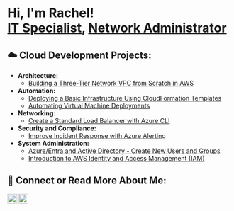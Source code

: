 <h1>Hi, I'm Rachel! <br/><a href="https://github.com/recloudday">IT Specialist</a>, <a href="https://www.linkedin.com/in/reday4/">Network Administrator</a>

<h2>☁️ Cloud Development Projects:</h2>

- <b>Architecture: </b>
  - [Building a Three-Tier Network VPC from Scratch in AWS](https://github.com/recloudday/awsvpc)
- <b>Automation: </b>
  - [Deploying a Basic Infrastructure Using CloudFormation Templates](https://github.com/recloudday/awsauto)
  - [Automating Virtual Machine Deployments](https://github.com/recloudday/azurearm)
- <b>Networking: </b>
  - [Create a Standard Load Balancer with Azure CLI](https://github.com/recloudday/azureloadbal)
- <b>Security and Compliance: </b>
  - [Improve Incident Response with Azure Alerting](https://github.com/recloudday/azalert)
- <b>System Administration: </b>
  - [Azure/Entra and Active Directory - Create New Users and Groups](https://github.com/recloudday/azureaad)
  - [Introduction to AWS Identity and Access Management (IAM)](https://github.com/recloudday/awsiam)

<h2>🛜 Connect or Read More About Me:</h2>

[<img align="left" alt="reday4 | LinkedIn" width="22px" src="https://cdn.jsdelivr.net/npm/simple-icons@v3/icons/linkedin.svg" />][linkedin]
[<img align="left" alt="DCCC | Instagram" width="22px" src="https://cdn.jsdelivr.net/npm/simple-icons@v3/icons/instagram.svg" />][instagram]

[instagram]: https://www.instagram.com/p/C4BleLzs4rH/
[linkedin]: https://linkedin.com/in/reday4

<!--

Here are some ideas to get you started:

- 🔭 I’m currently working on ...
- 🌱 I’m currently learning ...
- 👯 I’m looking to collaborate on ...
- 🤔 I’m looking for help with ...
- 💬 Ask me about ...
- 📫 How to reach me: ...
- 😄 Pronouns: ...
- ⚡ Fun fact: ...
-->
